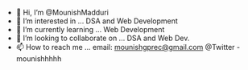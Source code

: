 - 👋 Hi, I’m @MounishMadduri
- 👀 I’m interested in ... DSA and Web Development
- 🌱 I’m currently learning ... Web Development
- 💞️ I’m looking to collaborate on ... DSA and Web Dev.
- 📫 How to reach me ...
email: mounishgprec@gmail.com
@Twitter - mounishhhhh

<!---
MounishMadduri/MounishMadduri is a ✨ special ✨ repository because its `README.md` (this file) appears on your GitHub profile.
You can click the Preview link to take a look at your changes.
--->
